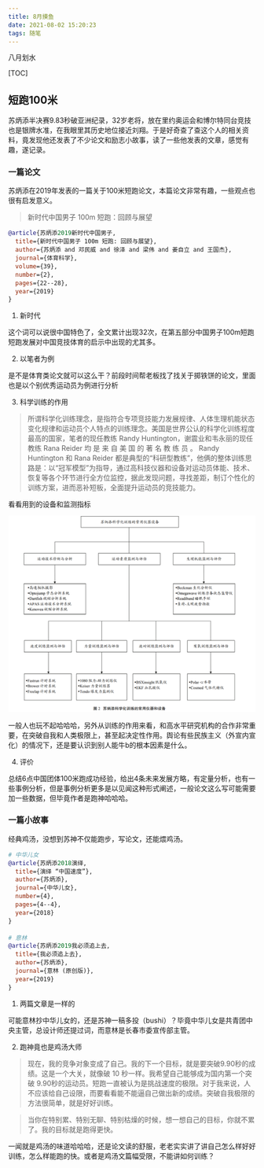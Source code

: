 ```yaml
---
title: 8月摸鱼
date: 2021-08-02 15:20:23
tags: 随笔
---
```


八月划水

<!-- more -->

[TOC]

## 短跑100米

苏炳添半决赛9.83秒破亚洲纪录，32岁老将，放在里约奥运会和博尔特同台竞技也是银牌水准，在我眼里其历史地位接近刘翔。于是好奇查了查这个人的相关资料，竟发现他还发表了不少论文和励志小故事，读了一些他发表的文章，感觉有趣，遂记录。

### 一篇论文

苏炳添在2019年发表的一篇关于100米短跑论文，本篇论文非常有趣，一些观点也很有启发意义。

> 新时代中国男子 100m 短跑：回顾与展望

```bibtex
@article{苏炳添2019新时代中国男子,
  title={新时代中国男子 100m 短跑: 回顾与展望},
  author={苏炳添 and 邓民威 and 徐泽 and 梁伟 and 姜自立 and 王国杰},
  journal={体育科学},
  volume={39},
  number={2},
  pages={22--28},
  year={2019}
}
```

1. 新时代

  这个词可以说很中国特色了，全文累计出现32次，在第五部分中国男子100m短跑短跑发展对中国竞技体育的启示中出现的尤其多。

2. 以笔者为例

  是不是体育类论文就可以这么干？前段时间帮老板找了找关于掷铁饼的论文，里面也是以个别优秀运动员为例进行分析

3. 科学训练的作用

  > 所谓科学化训练理念，是指符合专项竞技能力发展规律、人体生理机能状态变化规律和运动员个人特点的训练理念。美国是世界公认的科学化训练程度最高的国家，笔者的现任教练 Randy Huntington，谢震业和韦永丽的现任教练 Rana Reider 均 是 来 自 美 国 的 著 名 教 练 员 。 Randy Huntington 和 Rana Reider 都是典型的“科研型教练”，他俩的整体训练思路是：以“冠军模型”为指导，通过高科技仪器和设备对运动员体能、技术、恢复等各个环节进行全方位监控，据此发现问题，寻找差距，制订个性化的训练方案，进而恶补短板，全面提升运动员的竞技能力。

  看看用到的设备和监测指标

  ![img-1](../img/8月摸鱼/苏炳添运动训练设备.png)

  一般人也玩不起哈哈哈，另外从训练的作用来看，和高水平研究机构的合作非常重要，在突破自我和人类极限上，甚至起决定性作用。舆论有些民族主义（外宣内宣化）的情况下，还是要认识到别人能牛b的根本因素是什么。

4. 评价

  总结6点中国团体100米跑成功经验，给出4条未来发展方略，有定量分析，也有一些事例分析，但是事例分析更多是以见闻这种形式阐述，一般论文这么写可能需要加一些数据，但毕竟作者是跑神哈哈哈。

### 一篇小故事

经典鸡汤，没想到苏神不仅能跑步，写论文，还能煨鸡汤。

```bibtex
# 中华儿女
@article{苏炳添2018演绎,
  title={演绎 “中国速度”},
  author={苏炳添},
  journal={中华儿女},
  number={4},
  pages={4--4},
  year={2018}
}

# 意林
@article{苏炳添2019我必须追上去,
  title={我必须追上去},
  author={苏炳添},
  journal={意林 (原创版)},
  year={2019}
}
```

1. 两篇文章是一样的

  可能意林抄中华儿女的，还是苏神一稿多投（bushi）？毕竟中华儿女是共青团中央主管，总设计师还提过词，而意林是长春市委宣传部主管。

2. 跑神竟也是鸡汤大师

  > 现在，我的竞争对象变成了自己。我的下一个目标，就是要突破9.90秒的成绩。这是一个大关，就像破 10 秒一样。我希望自己能够成为国内第一个突破 9.90秒的运动员。短跑一直被认为是挑战速度的极限。对于我来说，人不应该给自己设限，而要看看能不能逼自己做出新的成绩。突破自我极限的方法很简单，就是好好训练。

  > 当你在特别累、特别无聊、特别枯燥的时候，想一想自己的目标，你就不累了。我的目标就是跑得更快。

  一闻就是鸡汤的味道哈哈哈，还是论文读的舒服，老老实实讲了讲自己怎么样好好训练，怎么样能跑的快。或者是鸡汤文篇幅受限，不能讲如何训练？
